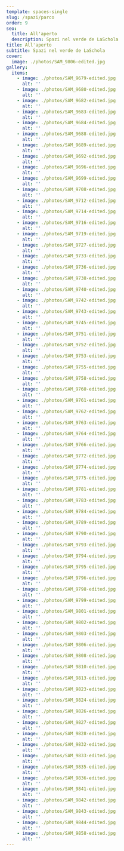 ```yaml
---
template: spaces-single
slug: /spazi/parco
order: 9
seo:
  title: All'aperto
  description: Spazi nel verde de LaSchola
title: All'aperto
subtitle: Spazi nel verde de LaSchola
cover:
  image: ./photos/SAM_9806-edited.jpg
gallery:
  items:
    - image: ./photos/SAM_9679-edited.jpg
      alt: ''
    - image: ./photos/SAM_9680-edited.jpg
      alt: ''
    - image: ./photos/SAM_9682-edited.jpg
      alt: ''
    - image: ./photos/SAM_9683-edited.jpg
      alt: ''
    - image: ./photos/SAM_9684-edited.jpg
      alt: ''
    - image: ./photos/SAM_9688-edited.jpg
      alt: ''
    - image: ./photos/SAM_9689-edited.jpg
      alt: ''
    - image: ./photos/SAM_9692-edited.jpg
      alt: ''
    - image: ./photos/SAM_9696-edited.jpg
      alt: ''
    - image: ./photos/SAM_9699-edited.jpg
      alt: ''
    - image: ./photos/SAM_9708-edited.jpg
      alt: ''
    - image: ./photos/SAM_9712-edited.jpg
      alt: ''
    - image: ./photos/SAM_9714-edited.jpg
      alt: ''
    - image: ./photos/SAM_9716-edited.jpg
      alt: ''
    - image: ./photos/SAM_9719-edited.jpg
      alt: ''
    - image: ./photos/SAM_9727-edited.jpg
      alt: ''
    - image: ./photos/SAM_9733-edited.jpg
      alt: ''
    - image: ./photos/SAM_9736-edited.jpg
      alt: ''
    - image: ./photos/SAM_9738-edited.jpg
      alt: ''
    - image: ./photos/SAM_9740-edited.jpg
      alt: ''
    - image: ./photos/SAM_9742-edited.jpg
      alt: ''
    - image: ./photos/SAM_9743-edited.jpg
      alt: ''
    - image: ./photos/SAM_9745-edited.jpg
      alt: ''
    - image: ./photos/SAM_9751-edited.jpg
      alt: ''
    - image: ./photos/SAM_9752-edited.jpg
      alt: ''
    - image: ./photos/SAM_9753-edited.jpg
      alt: ''
    - image: ./photos/SAM_9755-edited.jpg
      alt: ''
    - image: ./photos/SAM_9758-edited.jpg
      alt: ''
    - image: ./photos/SAM_9760-edited.jpg
      alt: ''
    - image: ./photos/SAM_9761-edited.jpg
      alt: ''
    - image: ./photos/SAM_9762-edited.jpg
      alt: ''
    - image: ./photos/SAM_9763-edited.jpg
      alt: ''
    - image: ./photos/SAM_9764-edited.jpg
      alt: ''
    - image: ./photos/SAM_9766-edited.jpg
      alt: ''
    - image: ./photos/SAM_9772-edited.jpg
      alt: ''
    - image: ./photos/SAM_9774-edited.jpg
      alt: ''
    - image: ./photos/SAM_9775-edited.jpg
      alt: ''
    - image: ./photos/SAM_9781-edited.jpg
      alt: ''
    - image: ./photos/SAM_9783-edited.jpg
      alt: ''
    - image: ./photos/SAM_9784-edited.jpg
      alt: ''
    - image: ./photos/SAM_9789-edited.jpg
      alt: ''
    - image: ./photos/SAM_9790-edited.jpg
      alt: ''
    - image: ./photos/SAM_9793-edited.jpg
      alt: ''
    - image: ./photos/SAM_9794-edited.jpg
      alt: ''
    - image: ./photos/SAM_9795-edited.jpg
      alt: ''
    - image: ./photos/SAM_9796-edited.jpg
      alt: ''
    - image: ./photos/SAM_9798-edited.jpg
      alt: ''
    - image: ./photos/SAM_9799-edited.jpg
      alt: ''
    - image: ./photos/SAM_9801-edited.jpg
      alt: ''
    - image: ./photos/SAM_9802-edited.jpg
      alt: ''
    - image: ./photos/SAM_9803-edited.jpg
      alt: ''
    - image: ./photos/SAM_9806-edited.jpg
      alt: ''
    - image: ./photos/SAM_9808-edited.jpg
      alt: ''
    - image: ./photos/SAM_9810-edited.jpg
      alt: ''
    - image: ./photos/SAM_9813-edited.jpg
      alt: ''
    - image: ./photos/SAM_9823-edited.jpg
      alt: ''
    - image: ./photos/SAM_9824-edited.jpg
      alt: ''
    - image: ./photos/SAM_9826-edited.jpg
      alt: ''
    - image: ./photos/SAM_9827-edited.jpg
      alt: ''
    - image: ./photos/SAM_9828-edited.jpg
      alt: ''
    - image: ./photos/SAM_9832-edited.jpg
      alt: ''
    - image: ./photos/SAM_9833-edited.jpg
      alt: ''
    - image: ./photos/SAM_9835-edited.jpg
      alt: ''
    - image: ./photos/SAM_9836-edited.jpg
      alt: ''
    - image: ./photos/SAM_9841-edited.jpg
      alt: ''
    - image: ./photos/SAM_9842-edited.jpg
      alt: ''
    - image: ./photos/SAM_9843-edited.jpg
      alt: ''
    - image: ./photos/SAM_9844-edited.jpg
      alt: ''
    - image: ./photos/SAM_9858-edited.jpg
      alt: ''
---
```


